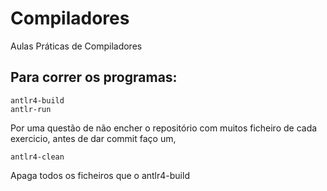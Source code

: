 # Compiladores
Aulas Práticas de Compiladores

## Para correr os programas:

```
antlr4-build
antlr-run
```

Por uma questão de não encher o repositório com muitos ficheiro de cada exercicio, antes de dar commit faço um,
```
antlr4-clean
```
Apaga todos os ficheiros que o antlr4-build
